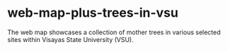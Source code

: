 # web-map-plus-trees-in-vsu
The web map showcases a collection of mother trees in various selected sites within Visayas State University (VSU).
